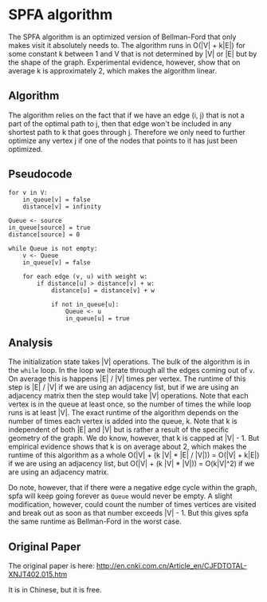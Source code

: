 # SPFA algorithm

The SPFA algorithm is an optimized version of Bellman-Ford that only makes visit
it absolutely needs to. The algorithm runs in O(|V| + k|E|) for some constant k
between 1 and V that is not determined by |V| or |E| but by the shape of the
graph. Experimental evidence, however, show that on average k is approximately
2, which makes the algorithm linear.

## Algorithm

The algorithm relies on the fact that if we have an edge (i, j) that is not a part
of the optimal path to j, then that edge won't be included in any shortest path to
k that goes through j. Therefore we only need to further optimize any vertex j
if one of the nodes that points to it has just been optimized.

## Pseudocode

```
for v in V:
    in_queue[v] = false
    distance[v] = infinity

Queue <- source
in_queue[source] = true
distance[source] = 0

while Queue is not empty:
    v <- Queue
    in_queue[v] = false

    for each edge (v, u) with weight w:
        if distance[u] > distance[v] + w:
            distance[u] = distance[v] + w

            if not in_queue[u]:
                Queue <- u
                in_queue[u] = true

```

## Analysis

The initialization state takes |V| operations. The bulk of the algorithm is in
the `while` loop. In the loop we iterate through all the edges coming out of
`v`. On average this is happens |E| / |V| times per vertex. The runtime of this
step is |E| / |V| if we are using an adjacency list, but if we are using an
adjacency matrix then the step would take |V| operations. Note that each
vertex is in the queue at least once, so the number of times the while loop runs
is at least |V|. The exact runtime of the algorithm depends on the number of
times each vertex is added into the queue, k. Note that k is independent of both
|E| and |V| but is rather a result of the specific geometry of the graph. We do know,
however, that k is capped at |V| - 1. But empirical evidence shows that k is on
average about 2, which makes the runtime of this algorithm as a whole O(|V| + (k |V| * |E| /
|V|)) = O(|V| + k|E|) if we are using an adjacency list, but O(|V| + (k |V| *
|V|)) = O(k|V|^2) if we are using an adjacency matrix.

Do note, however, that if there were a negative edge cycle within the graph,
spfa will keep going forever as `Queue` would never be empty. A slight
modification, however, could count the number of times vertices are visited and
break out as soon as that number exceeds |V| - 1. But this gives spfa the same
runtime as Bellman-Ford in the worst case.

## Original Paper

The original paper is here: http://en.cnki.com.cn/Article_en/CJFDTOTAL-XNJT402.015.htm

It is in Chinese, but it is free.
